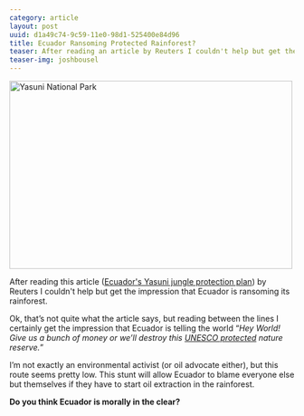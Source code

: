 ```yaml
---
category: article
layout: post
uuid: d1a49c74-9c59-11e0-98d1-525400e84d96
title: Ecuador Ransoming Protected Rainforest? 
teaser: After reading an article by Reuters I couldn't help but get the impression that Ecuador is ransoming its rainforest.
teaser-img: joshbousel
---
```

<a href="http://www.flickr.com/photos/joshbousel/4056414751/" title="Yasuni National Park by joshbousel, on Flickr"><img class="imghead" src="http://farm3.static.flickr.com/2428/4056414751_38ff922420.jpg" width="500" height="332" alt="Yasuni National Park" /></a>

After reading this article ([Ecuador's Yasuni jungle protection plan][article]) by Reuters I couldn't help but get the impression that Ecuador is ransoming its rainforest.

Ok, that&#8217;s not quite what the article says, but reading between the lines I certainly get the impression that Ecuador is telling the world &#8220;_Hey World! Give us a bunch of money or we&#8217;ll destroy this [UNESCO protected][unesco] nature reserve._&#8221;

I&#8217;m not exactly an environmental activist (or oil advocate either), but this route seems pretty low. This stunt will allow Ecuador to blame everyone else but themselves if they have to start oil extraction in the rainforest.

**Do you think Ecuador is morally in the clear?**

[article]: http://af.reuters.com/article/energyOilNews/idAFN0522204620110606
[unesco]: http://www.unesco.org/mabdb/br/brdir/directory/biores.asp?code=ECU+02&mode=all 
